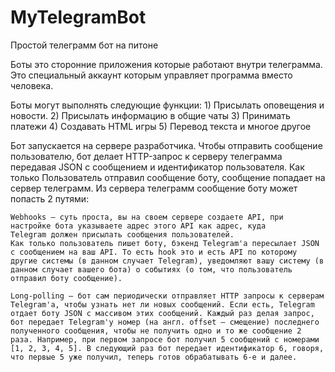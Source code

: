 # MyTelegramBot
Простой телеграмм бот на питоне

Боты это сторонние приложения которые работают внутри телеграмма.
Это специальный аккаунт которым управляет программа вместо человека.


Боты могут выполнять следующие функции:
    1) Присылать оповещения и новости.
    2) Присылать информацию в общие чаты 
    3) Принимать платежи
    4) Создавать HTML игры 
    5) Перевод текста и многое другое

Бот запускается на сервере разработчика. Чтобы отправить сообщение пользователю, бот делает HTTP-запрос к серверу телеграмма передавая JSON с сообщением и идентификатор пользователя. Как только Пользователь отправил сообщение боту, сообщение попадает на сервер телеграмм. Из сервера телеграмм сообщение боту может попасть 2 путями:

    Webhooks — суть проста, вы на своем сервере создаете API, при настройке бота указываете адрес этого API как адрес, куда        Telegram должен присылать сообщения пользователей. 
    Как только пользователь пишет боту, бэкенд Telegram'а пересылает JSON с сообщением на ваш API. То есть hook это и есть API по которому другие системы (в данном случает Telegram), уведомляют вашу систему (в данном случает вашего бота) о событиях (о том, что пользователь отправил боту сообщение).

    Long-polling — бот сам периодически отправляет HTTP запросы к серверам Telegram'а, чтобы узнать нет ли новых сообщений. Если есть, Telegram отдает боту JSON с массивом этих сообщений. Каждый раз делая запрос, бот передает Telegram'у номер (на англ. offset — смещение) последнего полученного сообщения, чтобы не получить одно и то же сообщение 2 раза. Например, при первом запросе бот получил 5 сообщений с номерами [1, 2, 3, 4, 5]. В следующий раз бот передает идентификатор 6, говоря, что первые 5 уже получил, теперь готов обрабатывать 6-е и далее.

    